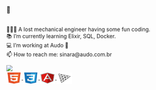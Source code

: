 ### 📌
<p>
  <br>
  👩🏻‍🔬 A lost mechanical engineer having some fun coding.
  <br>
  📚 I’m currently learning Elixir, SQL, Docker.
  <br>
  💻  I’m working at Audo 💖
  <br>
  📫 How to reach me: sinara@audo.com.br 
  <br>
</p>
<div align="left">
  <a href="https://github.com/sinarab">
  <img height="180em" src="https://github-readme-stats.vercel.app/api/top-langs/?username=sinarab&layout=compact&langs_count=7&theme=dracula"/>
</div>
<div>
  <img align="center" alt="Sinarab-HTML" height="30" width="40" src="https://raw.githubusercontent.com/devicons/devicon/master/icons/html5/html5-original.svg">
  <img align="center" alt="Sinarab-CSS" height="30" width="40" src="https://raw.githubusercontent.com/devicons/devicon/master/icons/css3/css3-original.svg">
  <img align="center" alt="Sinarab-angularjs" height="30" width="40" src="https://raw.githubusercontent.com/devicons/devicon/master/icons/angularjs/angularjs-original.svg">
  <img align="center" alt="Sinarab-threejs" height="30" width="40" src="https://raw.githubusercontent.com/devicons/devicon/master/icons/threejs/threejs-original.svg">
</div>
